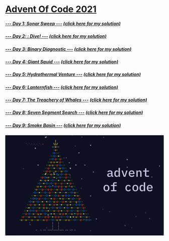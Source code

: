 # [Advent Of Code 2021](https://adventofcode.com/2021)
##### [--- Day 1: Sonar Sweep ---](https://adventofcode.com/2021/day/1) [(click here for my solution)](https://github.com/RodicaMihaelaVasilescu/AdventOfCode2021/blob/main/Day%2001/Day%201.cpp)
##### [--- Day 2: : Dive! ---](https://adventofcode.com/2021/day/2) [(click here for my solution)](https://github.com/RodicaMihaelaVasilescu/AdventOfCode2021/blob/main/Day%2002/Day%202.cpp)
##### [--- Day 3: Binary Diagnostic ---](https://adventofcode.com/2021/day/3) [(click here for my solution)](https://github.com/RodicaMihaelaVasilescu/AdventOfCode2021/blob/main/Day%2003/Day%203.cpp)
##### [--- Day 4: Giant Squid ---](https://adventofcode.com/2021/day/4) [(click here for my solution)](https://github.com/RodicaMihaelaVasilescu/AdventOfCode2021/blob/main/Day%2004/Day%204.cpp)
##### [--- Day 5: Hydrothermal Venture ---](https://adventofcode.com/2021/day/5) [(click here for my solution)](https://github.com/RodicaMihaelaVasilescu/AdventOfCode2021/blob/main/Day%2005/Day%205.cpp)
##### [--- Day 6: Lanternfish ---](https://adventofcode.com/2021/day/6) [(click here for my solution)](https://github.com/RodicaMihaelaVasilescu/AdventOfCode2021/blob/main/Day%2006/Day%206.cpp)
##### [--- Day 7: The Treachery of Whales ---](https://adventofcode.com/2021/day/7) [(click here for my solution)](https://github.com/RodicaMihaelaVasilescu/AdventOfCode2021/blob/main/Day%2007/Day%207.cpp)
##### [--- Day 8: Seven Segment Search ---](https://adventofcode.com/2021/day/8) [(click here for my solution)](https://github.com/RodicaMihaelaVasilescu/AdventOfCode2021/blob/main/Day%2008/Day%208.cpp)
##### [--- Day 9: Smoke Basin ---](https://adventofcode.com/2021/day/9) [(click here for my solution)](https://github.com/RodicaMihaelaVasilescu/AdventOfCode2021/blob/main/Day%2009/Day%209.cpp)

![alt text](AdventOfCode.png)
